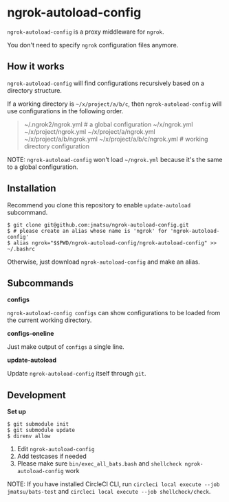 # ngrok-autoload-config

`ngrok-autoload-config` is a proxy middleware for `ngrok`.

You don't need to specify `ngrok` configuration files anymore.

## How it works

`ngrok-autoload-config` will find configurations recursively based on a directory structure.

If a working directory is `~/x/project/a/b/c`, then `ngrok-autoload-config` will use configurations in the following order.

> ~/.ngrok2/ngrok.yml # a global configuration
> ~/x/ngrok.yml
> ~/x/project/ngrok.yml
> ~/x/project/a/ngrok.yml
> ~/x/project/a/b/ngrok.yml
> ~/x/project/a/b/c/ngrok.yml # working directory configuration

NOTE: `ngrok-autoload-config` won't load `~/ngrok.yml` because it's the same to a global configuration.

## Installation

Recommend you clone this repository to enable `update-autoload` subcommand.

```
$ git clone git@github.com:jmatsu/ngrok-autoload-config.git
$ # please create an alias whose name is 'ngrok' for 'ngrok-autoload-config'
$ alias ngrok="$$PWD/ngrok-autoload-config/ngrok-autoload-config" >> ~/.bashrc
```

Otherwise, just download `ngrok-autoload-config` and make an alias.

## Subcommands

**configs**

`ngrok-autoload-config configs` can show configurations to be loaded from the current working directory.

**configs-oneline**

Just make output of `configs` a single line.

**update-autoload**

Update `ngrok-autoload-config` itself through `git`.

## Development

**Set up**

```
$ git submodule init
$ git submodule update
$ direnv allow
```

1. Edit `ngrok-autoload-config`
2. Add testcases if needed
3. Please make sure `bin/exec_all_bats.bash` and `shellcheck ngrok-autoload-config` work

NOTE: If you have installed CircleCI CLI, run `circleci local execute --job jmatsu/bats-test` and `circleci local execute --job shellcheck/check`.

